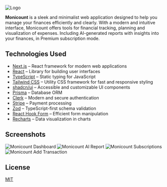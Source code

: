 ![Logo](https://i.ibb.co/mFrnPDjF/monicount-logo.png)

**Monicount** is a sleek and minimalist web application designed to help you manage your finances efficiently and clearly. With a modern and intuitive interface, Monicount offers tools for financial tracking, planning and visualization of expenses. Including AI-generated reports with insights into your finances, in Premium subscription mode.

## Technologies Used

- [Next.js](https://nextjs.org/) – React framework for modern web applications
- [React](https://reactjs.org/) – Library for building user interfaces
- [TypeScript](https://www.typescriptlang.org/) – Static typing for JavaScript
- [Tailwind CSS](https://tailwindcss.com/) – Utility CSS framework for fast and responsive styling
- [shadcn/ui](https://ui.shadcn.com/) – Accessible and customizable UI components
- [Prisma](https://www.prisma.io/) – Database ORM
- [Clerk](https://clerk.dev/) – Modern and secure authentication
- [Stripe](https://stripe.com/) – Payment processing
- [Zod](https://zod.dev/) – TypeScript-first schema validation
- [React Hook Form](https://react-hook-form.com/) – Efficient form manipulation
- [Recharts](https://recharts.org/) – Data visualization in charts

## Screenshots
![Monicount Dashboard](https://i.ibb.co/0VKWmXNX/1.png)
![Monicount AI Report](https://i.ibb.co/FkNm990b/4.png)
![Monicount Subscriptions](https://i.ibb.co/wF42FKbq/3.png)
![Monicount Add Transaction](https://i.ibb.co/gbpKbZDX/2.png)


## License

[MIT](https://choosealicense.com/licenses/mit/)

